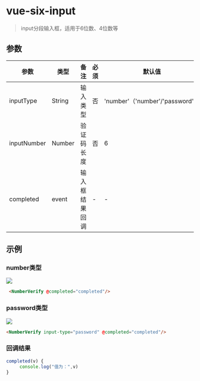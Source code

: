 # vue-six-input

> input分段输入框，适用于6位数、4位数等

## 参数

| 参数 | 类型 | 备注 | 必须 | 默认值 |
| ------ | ------ | ------ | ------ | ------ |
| inputType | String | 输入类型 | 否 | 'number'（'number'/'password'） |
| inputNumber | Number | 验证码长度 | 否 | 6 |
| completed | event | 输入框结果回调 | - | - |

## 示例

### number类型

![](https://gitee.com/liuhaier/images/raw/master/img/six-input-number.gif)
```html
 <NumberVerify @completed="completed"/>
 ```

### password类型

![](https://gitee.com/liuhaier/images/raw/master/img/six-input-password.gif)
 ```html
 <NumberVerify input-type="password" @completed="completed"/>
 ```

### 回调结果

 ```js
completed(v) {
      console.log("值为：",v)
}
 ```
